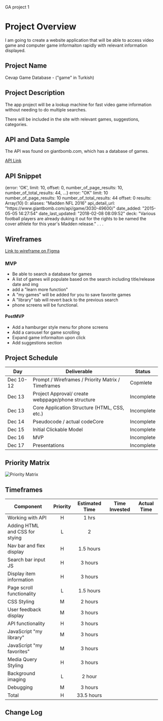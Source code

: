 GA project 1

# Project Overview
I am going to create a website application that will be able to access video game and computer game informaiton rapidly with relevant information displayed.
## Project Name


Cevap Game Database - ("game" in Turkish)
## Project Description

 The app project will be a lookup machine for fast video game information without needing to do multiple searches. 

There will be included in the site with relevant games, suggestions, categories.

## API and Data Sample

The API was found on giantbomb.com, which has a database of games.

[API Link](http://www.giantbomb.com/api/search/?api_key=ea72d6fa698b889389beedfb65fbb5cf921e51da&format=json&query="${name}"&resources=game)

<h2>API Snippet</h2>
{error: 'OK', limit: 10, offset: 0, number_of_page_results: 10, number_of_total_results: 44, …}
error: "OK"
limit: 10
number_of_page_results: 10
number_of_total_results: 44
offset: 0
results: Array(10)
0:
aliases: "Madden NFL 2016"
api_detail_url: "https://www.giantbomb.com/api/game/3030-49600/"
date_added: "2015-05-05 14:27:54"
date_last_updated: "2018-02-08 08:09:52"
deck: "Various football players are already duking it out for the rights to be named the cover athlete for this year's Madden release." . . .

<h2>Wireframes</h2>

[Link to wireframe on Figma](https://www.figma.com/file/8T49Yi7EM6A59cnXE8Ig9g/Wireframe-p1?node-id=0%3A1)

### MVP

- Be able to search a database for games
- A list of games will populate based on the search including title/release date and img
- add a "learn more function"
- A "my games" will be added for you to save favorite games
- A "library" tab will revert back to the previous search
- phone screens will be functional.

#### PostMVP  

- Add a hamburger style menu for phone screens
- Add a carousel for game scrolling
- Expand game informaiton upon click
- Add suggestions section
## Project Schedule

|  Day | Deliverable | Status
|---|---| ---|
|Dec 10-12| Prompt / Wireframes / Priority Matrix / Timeframes | Copmlete
|Dec 13| Project Approval/ create webppage/phone structure | Incomplete
|Dec 13| Core Application Structure (HTML, CSS, etc.) | Incomplete
|Dec 14| Pseudocode / actual codeCore| Incomplete | Incomplete
|Dec 15| Initial Clickable Model  | Incomplete
|Dec 16| MVP | Incomplete
|Dec 17| Presentations | Incomplete

## Priority Matrix

![Priority Matrix](https://res.cloudinary.com/dnv6i44dp/image/upload/v1639368115/Priority_Matrix_toqoqy.png)
## Timeframes

| Component | Priority | Estimated Time | Time Invested | Actual Time |
| --- | :---: |  :---: | :---: | :---: |
| Working with API | H | 1 hrs|
| Adding HTML and CSS for stying | L | 2 |
| Nav bar and flex display | H | 1.5 hours |
| Search bar input JS | H| 3 hours |
| Display item information | H | 3 hours |
| Page scroll functionality | L | 1.5 hours |
| CSS Styling| M | 2 hours |
| User feedback display | M | 3 hours |
| API functionality | H| 3 hours |
| JavaScript "my library" | M | 3 hours |
| JavaScript "my favorites" | M | 3 hours |
| Media Query Styling | H | 3 hours|
| Background imaging | L | 2 hour |
| Debugging | M | 3 hours |
| Total | H | 33.5 hours |

<!-- ## Code Snippet

Use this section to include a brief code snippet of functionality that you are proud of and a brief description.   -->

<!-- ```
function reverse(string) {
	// here is the code to reverse a string of text
}
``` -->

## Change Log
 <!-- Use this section to document what changes were made and the reasoning behind those changes.   -->
